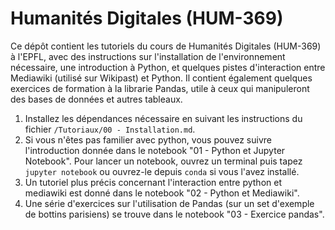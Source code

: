 # Humanités Digitales (HUM-369)
Ce dépôt contient les tutoriels du cours de Humanités Digitales (HUM-369) à l'EPFL, avec des instructions sur l'installation de l'environnement nécessaire, une introduction à Python, et quelques pistes d'interaction entre Mediawiki (utilisé sur Wikipast) et Python. Il contient également quelques exercices de formation à la librarie Pandas, utile à ceux qui manipuleront des bases de données et autres tableaux.

1. Installez les dépendances nécessaire en suivant les instructions du fichier `/Tutoriaux/00 - Installation.md`.
2. Si vous n'êtes pas familier avec python, vous pouvez suivre l'introduction donnée dans le notebook "01 - Python et Jupyter Notebook". Pour lancer un notebook, ouvrez un terminal puis tapez `jupyter notebook` ou ouvrez-le depuis `conda` si vous l'avez installé.
3. Un tutoriel plus précis concernant l'interaction entre python et mediawiki est donné dans le notebook "02 - Python et Mediawiki".
4. Une série d'exercices sur l'utilisation de Pandas (sur un set d'exemple de bottins parisiens) se trouve dans le notebook "03 - Exercice pandas".

